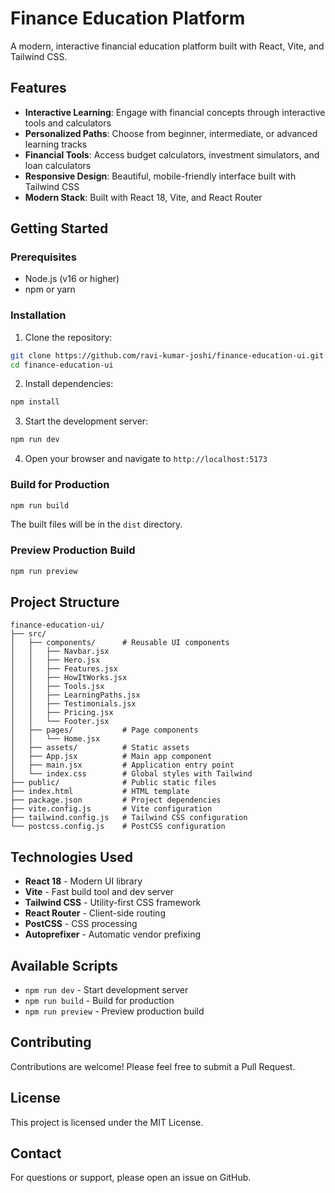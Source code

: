# Finance Education Platform

A modern, interactive financial education platform built with React, Vite, and Tailwind CSS.

## Features

- **Interactive Learning**: Engage with financial concepts through interactive tools and calculators
- **Personalized Paths**: Choose from beginner, intermediate, or advanced learning tracks
- **Financial Tools**: Access budget calculators, investment simulators, and loan calculators
- **Responsive Design**: Beautiful, mobile-friendly interface built with Tailwind CSS
- **Modern Stack**: Built with React 18, Vite, and React Router

## Getting Started

### Prerequisites

- Node.js (v16 or higher)
- npm or yarn

### Installation

1. Clone the repository:
```bash
git clone https://github.com/ravi-kumar-joshi/finance-education-ui.git
cd finance-education-ui
```

2. Install dependencies:
```bash
npm install
```

3. Start the development server:
```bash
npm run dev
```

4. Open your browser and navigate to `http://localhost:5173`

### Build for Production

```bash
npm run build
```

The built files will be in the `dist` directory.

### Preview Production Build

```bash
npm run preview
```

## Project Structure

```
finance-education-ui/
├── src/
│   ├── components/      # Reusable UI components
│   │   ├── Navbar.jsx
│   │   ├── Hero.jsx
│   │   ├── Features.jsx
│   │   ├── HowItWorks.jsx
│   │   ├── Tools.jsx
│   │   ├── LearningPaths.jsx
│   │   ├── Testimonials.jsx
│   │   ├── Pricing.jsx
│   │   └── Footer.jsx
│   ├── pages/           # Page components
│   │   └── Home.jsx
│   ├── assets/          # Static assets
│   ├── App.jsx          # Main app component
│   ├── main.jsx         # Application entry point
│   └── index.css        # Global styles with Tailwind
├── public/              # Public static files
├── index.html           # HTML template
├── package.json         # Project dependencies
├── vite.config.js       # Vite configuration
├── tailwind.config.js   # Tailwind CSS configuration
└── postcss.config.js    # PostCSS configuration
```

## Technologies Used

- **React 18** - Modern UI library
- **Vite** - Fast build tool and dev server
- **Tailwind CSS** - Utility-first CSS framework
- **React Router** - Client-side routing
- **PostCSS** - CSS processing
- **Autoprefixer** - Automatic vendor prefixing

## Available Scripts

- `npm run dev` - Start development server
- `npm run build` - Build for production
- `npm run preview` - Preview production build

## Contributing

Contributions are welcome! Please feel free to submit a Pull Request.

## License

This project is licensed under the MIT License.

## Contact

For questions or support, please open an issue on GitHub.
